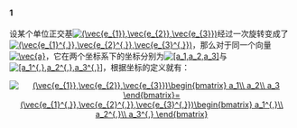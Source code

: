 #### 1
设某个单位正交基<a href="https://www.codecogs.com/eqnedit.php?latex=(\vec{e_{1}},\vec{e_{2}},\vec{e_{3}})" target="_blank"><img src="https://latex.codecogs.com/gif.latex?(\vec{e_{1}},\vec{e_{2}},\vec{e_{3}})" title="(\vec{e_{1}},\vec{e_{2}},\vec{e_{3}})" /></a>经过一次旋转变成了<a href="https://www.codecogs.com/eqnedit.php?latex=(\vec{e_{1}^{,}},\vec{e_{2}^{,}},\vec{e_{3}^{,}})" target="_blank"><img src="https://latex.codecogs.com/gif.latex?(\vec{e_{1}^{,}},\vec{e_{2}^{,}},\vec{e_{3}^{,}})" title="(\vec{e_{1}^{,}},\vec{e_{2}^{,}},\vec{e_{3}^{,}})" /></a>，那么对于同一个向量<a href="https://www.codecogs.com/eqnedit.php?latex=\vec{a}" target="_blank"><img src="https://latex.codecogs.com/gif.latex?\vec{a}" title="\vec{a}" /></a>，它在两个坐标系下的坐标分别为<a href="https://www.codecogs.com/eqnedit.php?latex=[a_1,a_2,a_3]" target="_blank"><img src="https://latex.codecogs.com/gif.latex?[a_1,a_2,a_3]" title="[a_1,a_2,a_3]" /></a>与<a href="https://www.codecogs.com/eqnedit.php?latex=[a_1^{,},a_2^{,},a_3^{,}]" target="_blank"><img src="https://latex.codecogs.com/gif.latex?[a_1^{,},a_2^{,},a_3^{,}]" title="[a_1^{,},a_2^{,},a_3^{,}]" /></a>，根据坐标的定义就有：

<p align="center">
<a href="https://www.codecogs.com/eqnedit.php?latex=(\vec{e_{1}},\vec{e_{2}},\vec{e_{3}})\begin{bmatrix}&space;a_1\\&space;a_2\\&space;a_3&space;\end{bmatrix}=(\vec{e_{1}^{,}},\vec{e_{2}^{,}},\vec{e_{3}^{,}})\begin{bmatrix}&space;a_1^{,}\\&space;a_2^{,}\\&space;a_3^{,}&space;\end{bmatrix}" target="_blank"><img src="https://latex.codecogs.com/gif.latex?(\vec{e_{1}},\vec{e_{2}},\vec{e_{3}})\begin{bmatrix}&space;a_1\\&space;a_2\\&space;a_3&space;\end{bmatrix}=(\vec{e_{1}^{,}},\vec{e_{2}^{,}},\vec{e_{3}^{,}})\begin{bmatrix}&space;a_1^{,}\\&space;a_2^{,}\\&space;a_3^{,}&space;\end{bmatrix}" title="(\vec{e_{1}},\vec{e_{2}},\vec{e_{3}})\begin{bmatrix} a_1\\ a_2\\ a_3 \end{bmatrix}=(\vec{e_{1}^{,}},\vec{e_{2}^{,}},\vec{e_{3}^{,}})\begin{bmatrix} a_1^{,}\\ a_2^{,}\\ a_3^{,} \end{bmatrix}" /></a>
</p>  

